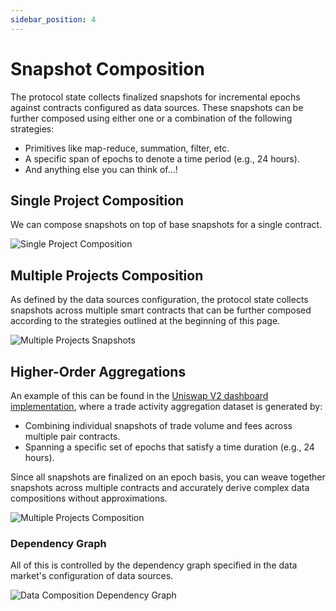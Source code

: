 ```yaml
---
sidebar_position: 4
---
```


# Snapshot Composition

The protocol state collects finalized snapshots for incremental epochs against contracts configured as data sources. These snapshots can be further composed using either one or a combination of the following strategies:

- Primitives like map-reduce, summation, filter, etc.
- A specific span of epochs to denote a time period (e.g., 24 hours).
- And anything else you can think of...!

## Single Project Composition

We can compose snapshots on top of base snapshots for a single contract.

![Single Project Composition](/images/single_project_composition.png)

## Multiple Projects Composition

As defined by the data sources configuration, the protocol state collects snapshots across multiple smart contracts that can be further composed according to the strategies outlined at the beginning of this page.

![Multiple Projects Snapshots](/images/multi_projects_snapshots.png)

## Higher-Order Aggregations

An example of this can be found in the [Uniswap V2 dashboard implementation](/docs/build-with-powerloom/use-cases/existing-implementations/uniswapv2-dashboard/), where a trade activity aggregation dataset is generated by:

- Combining individual snapshots of trade volume and fees across multiple pair contracts.
- Spanning a specific set of epochs that satisfy a time duration (e.g., 24 hours).

Since all snapshots are finalized on an epoch basis, you can weave together snapshots across multiple contracts and accurately derive complex data compositions without approximations.

![Multiple Projects Composition](/images/multi_projects_composition.png)

### Dependency Graph

All of this is controlled by the dependency graph specified in the data market's configuration of data sources.

![Data Composition Dependency Graph](/images/DependencyDataComposition.png)
